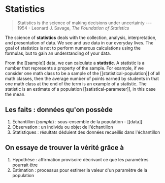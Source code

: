 # Statistics

> Statistics is the science of making decisions under uncertainty
> --- 1954 - Leonard J. Savage, _The Foundation of Statistics_

The science of **statistics** deals with the collection, analysis,
interpretation, and presentation of data. We see and use data in our everyday
lives. The goal of statistics is not to perform numerous calculations using
the formulas, but to gain an understanding of your data.

From the [[sample]] data, we can calculate a **statistic**. A statistic is a
number that represents a property of the sample. For example, if we consider
one math class to be a sample of the [[statistical-population]] of all math
classes, then the average number of points earned by students in that one math
class at the end of the term is an example of a statistic. The statistic is an
estimate of a population [[satistical-parameter]], in this case the mean.

## Les faits : données qu'on possède

1. Échantillon (_sample_) : sous-ensemble de la population - [[data]]
2. Observation : un individu ou objet de l'échantillon
3. Statistiques : résultats déduient des données recueillis dans l'échantillon

## On essaye de trouver la vérité grâce à

1. Hypothèse : affirmation provisoire décrivant ce que les paramètres pourrait être
2. Estimation : processus pour estimer la valeur d'un paramètre de la population
